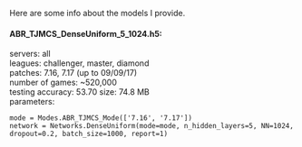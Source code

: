 Here are some info about the models I provide.

#### ABR_TJMCS_DenseUniform_5_1024.h5: 
servers: all  
leagues: challenger, master, diamond  
patches: 7.16, 7.17 (up to 09/09/17)  
number of games: ~520,000  
testing accuracy: 53.70 
size: 74.8 MB  
parameters:  

    mode = Modes.ABR_TJMCS_Mode(['7.16', '7.17'])
    network = Networks.DenseUniform(mode=mode, n_hidden_layers=5, NN=1024, dropout=0.2, batch_size=1000, report=1)

